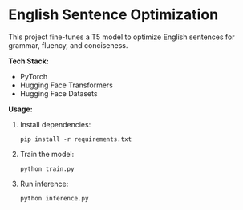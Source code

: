 # English Sentence Optimization

This project fine-tunes a T5 model to optimize English sentences for grammar, fluency, and conciseness.

**Tech Stack:**

*   PyTorch
*   Hugging Face Transformers
*   Hugging Face Datasets

**Usage:**

1.  Install dependencies:

    ```
    pip install -r requirements.txt
    ```

2.  Train the model:

    ```
    python train.py
    ```

3.  Run inference:

    ```
    python inference.py
    ```
